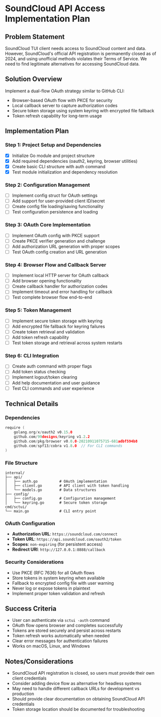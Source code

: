 # SoundCloud API Access Implementation Plan

## Problem Statement
SoundCloud TUI client needs access to SoundCloud content and data. However, SoundCloud's official API registration is permanently closed as of 2024, and using unofficial methods violates their Terms of Service. We need to find legitimate alternatives for accessing SoundCloud data.

## Solution Overview
Implement a dual-flow OAuth strategy similar to GitHub CLI:
- Browser-based OAuth flow with PKCE for security
- Local callback server to capture authorization codes
- Secure token storage using system keyring with encrypted file fallback
- Token refresh capability for long-term usage

## Implementation Plan

### Step 1: Project Setup and Dependencies
- [x] Initialize Go module and project structure
- [x] Add required dependencies (oauth2, keyring, browser utilities)
- [x] Create basic CLI structure with auth command
- [x] Test module initialization and dependency resolution

### Step 2: Configuration Management
- [ ] Implement config struct for OAuth settings
- [ ] Add support for user-provided client ID/secret
- [ ] Create config file loading/saving functionality  
- [ ] Test configuration persistence and loading

### Step 3: OAuth Core Implementation
- [ ] Implement OAuth config with PKCE support
- [ ] Create PKCE verifier generation and challenge
- [ ] Add authorization URL generation with proper scopes
- [ ] Test OAuth config creation and URL generation

### Step 4: Browser Flow and Callback Server
- [ ] Implement local HTTP server for OAuth callback
- [ ] Add browser opening functionality
- [ ] Create callback handler for authorization codes
- [ ] Implement timeout and error handling for callback
- [ ] Test complete browser flow end-to-end

### Step 5: Token Management
- [ ] Implement secure token storage with keyring
- [ ] Add encrypted file fallback for keyring failures
- [ ] Create token retrieval and validation
- [ ] Add token refresh capability
- [ ] Test token storage and retrieval across system restarts

### Step 6: CLI Integration
- [ ] Create auth command with proper flags
- [ ] Add token status checking
- [ ] Implement logout/token clearing
- [ ] Add help documentation and user guidance
- [ ] Test CLI commands and user experience

## Technical Details

### Dependencies
```go
require (
    golang.org/x/oauth2 v0.15.0
    github.com/99designs/keyring v1.2.2
    github.com/pkg/browser v0.0.0-20210911075715-681adbf594b8
    github.com/spf13/cobra v1.8.0  // For CLI commands
)
```

### File Structure
```
internal/
├── api/
│   ├── auth.go          # OAuth implementation
│   ├── client.go        # API client with token handling
│   └── models.go        # Data structures
├── config/
│   ├── config.go        # Configuration management
│   └── keyring.go       # Secure token storage
cmd/sctui/
└── main.go              # CLI entry point
```

### OAuth Configuration
- **Authorization URL**: `https://soundcloud.com/connect`
- **Token URL**: `https://api.soundcloud.com/oauth2/token`
- **Scopes**: `non-expiring` (for persistent access)
- **Redirect URI**: `http://127.0.0.1:8888/callback`

### Security Considerations
- Use PKCE (RFC 7636) for all OAuth flows
- Store tokens in system keyring when available
- Fallback to encrypted config file with user warning
- Never log or expose tokens in plaintext
- Implement proper token validation and refresh

## Success Criteria
- User can authenticate via `sctui -auth` command
- OAuth flow opens browser and completes successfully
- Tokens are stored securely and persist across restarts
- Token refresh works automatically when needed
- Clear error messages for authentication failures
- Works on macOS, Linux, and Windows

## Notes/Considerations
- SoundCloud API registration is closed, so users must provide their own client credentials
- Consider adding device flow as alternative for headless systems
- May need to handle different callback URLs for development vs production
- Should provide clear documentation on obtaining SoundCloud API credentials
- Token storage location should be documented for troubleshooting